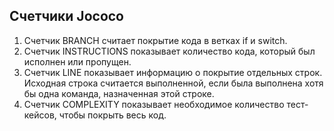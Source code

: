 ## Cчетчики Jococo
1. Счетчик BRANCH считает покрытие кода в ветках if и switch.
2. Счетчик INSTRUCTIONS показывает количество кода, который был исполнен или пропущен.
3. Счетчик LINE показывает информацию о покрытие отдельных строк. Исходная строка считается выполненной, если была выполнена хотя бы одна команда, назначенная этой строке.
4. Счетчик COMPLEXITY показывает необходимое количество тест-кейсов, чтобы покрыть весь код.  
